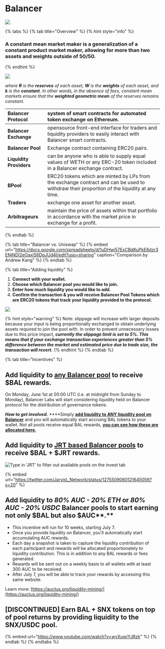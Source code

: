 # Balancer

![](../../.gitbook/assets/group-277.png)

{% tabs %}
{% tab title="Overview" %}
{% hint style="info" %}
### A constant mean market maker is a generalization of a constant product market maker, allowing for more than two assets and weights outside of 50/50.
{% endhint %}

![](../../.gitbook/assets/image.png)

 _where **R** is the **reserves** of each asset, **W** is the **weights** of each asset, and **k** is the **constant**. In other words, in the absence of fees, constant mean markets ensure that the **weighted geometric mean** of the reserves remains constant._

| **Balancer Protocol** | system of smart contracts for automated token exchange on Ethereum. |
| :--- | :--- |
| **Balancer Exchange** | opensource front-end interface for traders and liquidity providers to easily interact with Balancer smart contracts. |
| **Balancer Pool** | Exchange contract containing ERC20 pairs. |
| **Liquidity Providers**  | can be anyone who is able to supply equal values of WETH or any ERC-20 token included in a Balancer exchange contract. |
| **BPool** | ERC20 tokens which are minted by LPs from the exchange contract and can be used to withdraw their proportion of the liquidity at any time. |
| **Traders** | exchange one asset for another asset. |
| **Arbitrageurs** | maintain the price of assets within that portfolio in accordance with the market price in exchange for a profit. |
{% endtab %}

{% tab title="Balancer vs. Uniswap" %}
{% embed url="https://docs.google.com/spreadsheets/d/1uDHwj57EsCBdKuPkE6dzr3ENjNDl2eOaxiS6DpJUd4I/edit?usp=sharing" caption="Comparison by Andrew Kang" %}
{% endtab %}

{% tab title="Adding liquidity" %}
1. **Connect with your wallet.**
2. **Choose which Balancer pool you would like to join.**
3. **Enter how much liquidity you would like to add.**
4. **Confirm the transaction & you will receive Balancer Pool Tokens which are ERC20 tokens that track your liquidity provided to the protocol.**

![](../../.gitbook/assets/cui3qnxovn.gif)

{% hint style="warning" %}
Note: slippage will increase with larger deposits because your input is being proportionally exchanged to obtain underlying assets required to join the pool with. In order to prevent unnecessary losses due to this price impact, _**currently the slippage limit is set to 5%. This means that if your exchange transaction experiences greater than 5% difference between the market and estimated price due to trade size, the transaction will revert.**_
{% endhint %}
{% endtab %}

{% tab title="Incentives" %}
## Add liquidity to [any Balancer pool](https://www.zapper.fi/invest) to receive $BAL rewards.

On Monday, June 1st at 00:00 UTC \(i.e. at midnight from Sunday to Monday\), Balancer Labs will start considering liquidity held on Balancer protocol for the distribution of governance tokens. 

_**How to get involved.**_ ****Simply [**add liquidity to ANY liquidity pool on Balancer**](https://www.zapper.fi/invest) and you will automatically start accruing BAL tokens to your wallet. Not all pools receive equal BAL rewards, [**you can see how these are allocated here**.](http://www.predictions.exchange/uniswap_markets/) 

## Add liquidity to [JRT based Balancer pools](https://www.zapper.fi/invest) to receive $BAL + $JRT rewards.

![Type in &apos;JRT&apos; to filter out available pools on the invest tab](../../.gitbook/assets/chrome_ydbqwowneb.png)

{% embed url="https://twitter.com/Jarvis\_Network/status/1275509060121645056?s=20" %}

## Add liquidity to _80% AUC - 20% ETH_ or _80% AUC - 20% USDC_ Balancer pools to start earning not only $BAL but also $AUC**.**

* This incentive will run for 10 weeks, starting July 7.
* Once you provide liquidity on Balancer, you’ll automatically start accumulating AUC rewards.
* Each day a snapshot is taken to capture the liquidity contribution of each participant and rewards will be allocated proportionately to liquidity contribution. This is in addition to any BAL rewards or fees generated.
* Rewards will be sent out on a weekly basis to all wallets with at least 300 AUC to be received.
* After July 7, you will be able to track your rewards by accessing this same website.

Learn more: [https://auctus.org/liquidity-mining/](https://auctus.org/liquidity-mining/)

## **\[DISCONTINUED\] Earn BAL + SNX tokens on top of pool returns by providing liquidity to the SNX/USDC pool.**

{% embed url="https://www.youtube.com/watch?v=wyXuwiYJRzk" %}
{% endtab %}
{% endtabs %}













